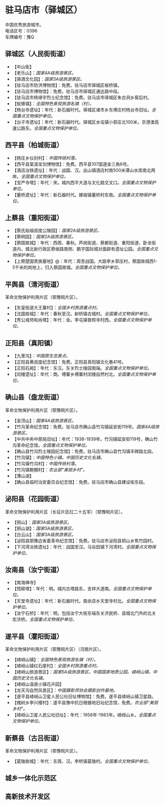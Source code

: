 # 驻马店市（驿城区）  
中国优秀旅游城市。  
电话区号：0396  
车牌编号：豫Q  

## 驿城区（人民街街道）  
* 【中山街】  
* 【老乐山】：*国家4A级旅游景区。*  
* 【驿酒文化园】：*国家3A级旅游景区。*  
* 【驻马店市防洪博物馆】：免费。驻马店市驿城区板桥镇。  
* 【驻马店市博物馆】：免费。驻马店市驿城区通达路中段。  
* 【驻马店市杨靖宇烈士纪念馆】：免费。驻马店市驿城区朱古洞乡窑后村。  
* 【蚁蜂镇】：*全国特色景观旅游名镇（村）。*  
* 【杨台寺遗址】：年代：新石器时代。驿城区诸市乡东傅庄村杨台寺旧址。*全国重点文物保护单位。*   
* 【台子寺遗址】：年代：新石器时代。驿城区水屯镇小郭庄北100米，京港澳高速公路东。*全国重点文物保护单位。*   
## 西平县（柏城街道）  
* 【杨庄乡仪封村】：*中国传统村落。*  
* 【西平县棠溪宝剑博物馆】：免费。西平县107国道金三角6号。  
* 【酒店冶铁遗址】：年代：战国、汉。出山镇酒店村南500米谭山水库南北两岸。*全国重点文物保护单位。*   
* 【宝严寺塔】：年代：宋。城内西平大道与文化路交叉口。*全国重点文物保护单位。*   
* 【董桥遗址】：年代：新石器时代。嫘祖镇董桥村东南。*全国重点文物保护单位。*   
## 上蔡县（重阳街道）  
* 【蔡氏始祖叔度公陵园】：*国家2A级旅游景区。*  
* 【蔡明园】：*国家2A级旅游景区。*  
* 【蔡国故城】：年代：西周、春秋。芦岗街道、蔡都街道、重阳街道、卧龙街道内，城北新行政区蔡侯路南侧、鹏宇国际城对面辟有遗址公园。*全国重点文物保护单位。*   
* 【上蔡楚国贵族墓地】@：年代：周至战国。大路李乡郭庄村，蔡国故城西1-5千米的岗地上，归入蔡国故城。*全国重点文物保护单位。*   

## 平舆县（清河街道）  
革命文物保护利用片区（鄂豫皖片区）。  
* 【东皇街道大王寨村】：*全国乡村旅游重点村。*  
* 【沈国故城】：年代：春秋至汉。射桥镇古城村。*全国重点文物保护单位。*   
* 【秀公戒师和尚塔】：年代：金。李屯镇普照寺村西。*全国重点文物保护单位。*   

## 正阳县（真阳镇）  
* 【九里沟】：*中国原生态景点。*  
* 【正阳县黄叔度纪念馆】：免费。正阳县真阳镇文化巷41号。  
* 【正阳石阙】：年代：东汉。东关烈士陵园南端。*全国重点文物保护单位。*   
* 【闰楼遗址】：年代：商。傅寨乡傅寨村闰楼自然村北。*全国重点文物保护单位。*   

## 确山县（盘龙街道）  
革命文物保护利用片区（鄂豫皖片区）。  
* 【金顶山】：*国家4A级旅游景区。*  
* 【竹沟革命纪念馆】：免费。驻马店市确山县竹沟镇延安街119号。*国家4A级旅游景区。*  
* 【中共中央中原局旧址】：年代：1938-1939年。竹沟镇延安街119号，确山竹沟革命纪念馆。*全国重点文物保护单位。*   
* 【确山县竹沟烈士陵园纪念馆】：免费。驻马店市确山县竹沟镇丰碑路北段。  
* 【竹沟镇】：*中国特色小镇。中国历史文化名镇。*  
* 【竹沟镇竹沟村】：*中国传统村落。*  
* 【竹沟镇鲍棚村】：*农业部“美丽乡村”。*  
* 【薄山湖】  
* 【确山县临时治安委员会纪念馆】：免费。驻马店市确山县建设街东段。  

## 泌阳县（花园街道）  
革命文物保护利用片区（长征片区红二十五军）（鄂豫皖片区）。  
* 【铜山】：*国家3A级旅游景区。*  
* 【铜山湖】：*国家3A级旅游景区。*  
* 【白云山】：*国家3A级旅游景区。*  
* 【泌阳县鄂豫边省委革命纪念馆】：免费。驻马店市泌阳县铜山乡焦竹园村。  
* 【下河湾冶铁遗址】：年代：战国至汉。马谷田镇下河湾村。*全国重点文物保护单位。*   
## 汝南县（汝宁街道）  
* 【南海禅寺】  
* 【悟颖塔】：年代：明。城内古塔路东，吉祥大道南。*全国重点文物保护单位。*   
* 【天堂寺遗址】：年代：新石器时代。南余店乡天堂寺村北。*全国重点文物保护单位。*   
* 【汝宁石桥】：年代：明。包括汝宁大街东端东关济民桥、县城北门外的北关宏济桥。*全国重点文物保护单位。*   

## 遂平县（灈阳街道）  
革命文物保护利用片区（鄂豫皖片区）（河南片区）。  
* 【嵖岈山镇】：*全国特色景观旅游名镇（村）。*  
* 【嵖岈山镇红石崖村】：*全国乡村旅游重点村。*  
* 【嵖岈山旅游景区】：*国家5A级旅游景区。中国国家地质公园。嵖岈山镇，中国历史文化名镇。*  
* 【嵖岈山温泉小镇花卉园】  
* 【龙天沟自然风景区】：*中国摄影师协会摄影创作基地。*  
* 【遂平县嵖岈山卫星人民公社旧址博物馆】：免费。遂平县嵖岈山镇卫星路。  
* 【槐树乡李兴楼村】：遂平县豫中抗日根据地旧址纪念馆，免费。*农业部“美丽乡村”。*  
* 【嵖岈山卫星人民公社旧址】：年代：1958年-1983年。嵖岈山乡。*全国重点文物保护单位。*   
## 新蔡县（古吕街道）  
革命文物保护利用片区（鄂豫皖片区）。  
* 【葛陵故城】：年代：东周、汉。李桥镇葛陵村。*全国重点文物保护单位。*   
## 城乡一体化示范区  

## 高新技术开发区 